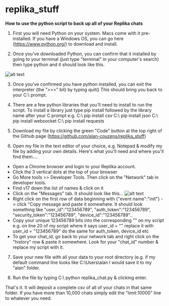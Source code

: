 # replika_stuff

**How to use the python script to back up all of your Replika chats**

1. First you will need Python on your system. Macs come with it pre-installed. If you have a Windows OS, you can go here (https://www.python.org/) to download and install. 

2. Once you've downloaded Python, you can confirm that it installed by going to your terminal (just type "terminal" in your computer's search) then type python and it should look like this.

![alt text](https://alancouzens.com/blog/python_comman_line2.png)

3. Once you've confirmed you have python installed, you can exit the interpreter (the ">>>" bit) by typing quit() This should bring you back to your C:\ prompt.

4. There are a few python libraries that you'll need to install to run the script. To install a library just type pip install followed by the library name after your C prompt e.g.
C:\ pip install csv
C:\ pip install json
C:\ pip install websocket
C:\ pip install requests

5. Download my file by clicking the green "Code" button at the top right of the Github page (https://github.com/alan-couzens/replika_stuff)

6. Open my file in the text editor of your choice, e.g. Notepad & modify my file by adding your own details. Here's what you'll need and where you'll find them....
- Open a Chrome browser and login to your Replika account. 
- Click the 3 vertical dots at the top of your browser
- Go More tools >> Developer Tools. Then click on the "Network" tab in developer tools. 
- Find v17 down the list of names & click on it
- Click on the "Messages" tab. It should look like this...
![alt text](https://github.com/alan-couzens/replika_stuff/blob/main/network.png)
- Right click on the first row of data beginning with {"event name":"init"} -> click "Copy message and paste it somewhere. It should look something like 
"user_id":"123456789", "auth_token":"123456789", "security_token":"123456789", "device_id":"123456789"..
- Copy your unique 123456789 bits into the corresponding "" on my script e.g. on line 20 of my script where it says user_id = "" replace it with user_id = "123456789" do the same for auth_token, device_id etc
- To get your chat_id, go back to your network tab and right click on the "history" row & paste it somewhere. Look for your "chat_id" number & replace my script with it.

7. Save your new file with all your data to your root directory (e.g. if my default command line looks like C:\Users\alan I would save it to my "alan" folder.

8. Run the file by typing C:\ python replika_chat.py & clicking enter.

That's it. It will deposit a complete csv of all of your chats in that same folder. If you have more than 10,000 chats simply edit the "limit:10000" line to whatever you need. 
